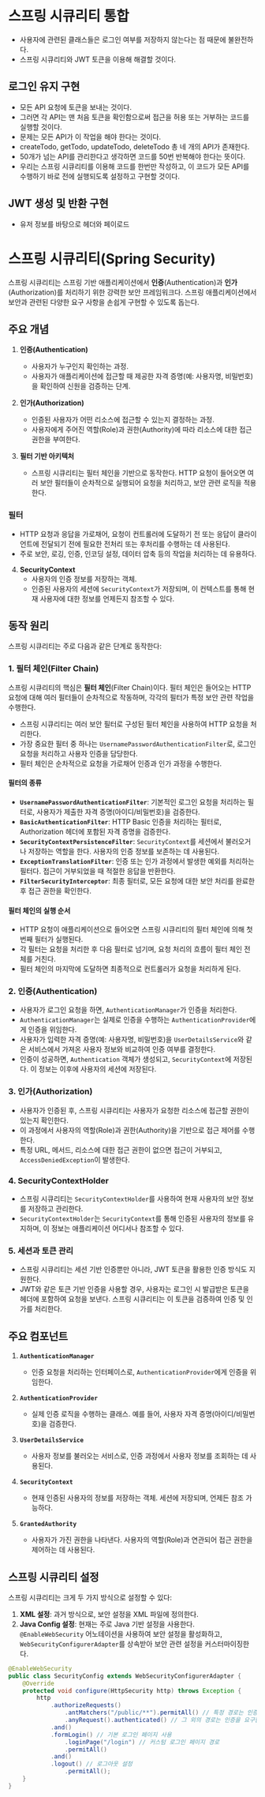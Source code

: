 # 스프링 시큐리티 통합
- 사용자에 관련된 클래스들은 로그인 여부를 저장하지 않는다는 점 때문에 불완전하다.
- 스프링 시큐리티와 JWT 토큰을 이용해 해결할 것이다.

## 로그인 유지 구현
- 모든 API 요청에 토큰을 보내는 것이다.
- 그러면 각 API는 맨 처음 토큰을 확인함으로써 접근을 허용 또는 거부하는 코드를 실행할 것이다.
- 문제는 모든 API가 이 작업을 해야 한다는 것이다.
- createTodo, getTodo, updateTodo, deleteTodo 총 네 개의 API가 존재한다.
- 50개가 넘는 API를 관리한다고 생각하면 코드를 50번 반복해야 한다는 뜻이다.
- 우리는 스프링 시큐리티를 이용해 코드를 한번만 작성하고, 이 코드가 모든 API를 수행하기 바로 전에 실행되도록 설정하고 구현할 것이다.

## JWT 생성 및 반환 구현
- 유저 정보를 바탕으로 헤더와 페이로드

# 스프링 시큐리티(Spring Security)

스프링 시큐리티는 스프링 기반 애플리케이션에서 **인증**(Authentication)과 **인가**(Authorization)를 처리하기 위한 강력한 보안 프레임워크다. 스프링 애플리케이션에서 보안과 관련된 다양한 요구 사항을 손쉽게 구현할 수 있도록 돕는다.

## 주요 개념

1. **인증(Authentication)**
   - 사용자가 누구인지 확인하는 과정.
   - 사용자가 애플리케이션에 접근할 때 제공한 자격 증명(예: 사용자명, 비밀번호)을 확인하여 신원을 검증하는 단계.
   
2. **인가(Authorization)**
   - 인증된 사용자가 어떤 리소스에 접근할 수 있는지 결정하는 과정.
   - 사용자에게 주어진 역할(Role)과 권한(Authority)에 따라 리소스에 대한 접근 권한을 부여한다.

3. **필터 기반 아키텍처**
   - 스프링 시큐리티는 필터 체인을 기반으로 동작한다. HTTP 요청이 들어오면 여러 보안 필터들이 순차적으로 실행되어 요청을 처리하고, 보안 관련 로직을 적용한다.

### 필터
- HTTP 요청과 응답을 가로채어, 요청이 컨트롤러에 도달하기 전 또는 응답이 클라이언트에 전달되기 전에 필요한 전처리 또는 후처리를 수행하는 데 사용된다. 
- 주로 보안, 로깅, 인증, 인코딩 설정, 데이터 압축 등의 작업을 처리하는 데 유용하다.


   
4. **SecurityContext**
   - 사용자의 인증 정보를 저장하는 객체.
   - 인증된 사용자의 세션에 `SecurityContext`가 저장되며, 이 컨텍스트를 통해 현재 사용자에 대한 정보를 언제든지 참조할 수 있다.

## 동작 원리

스프링 시큐리티는 주로 다음과 같은 단계로 동작한다:

### 1. **필터 체인(Filter Chain)**
스프링 시큐리티의 핵심은 **필터 체인**(Filter Chain)이다. 필터 체인은 들어오는 HTTP 요청에 대해 여러 필터들이 순차적으로 작동하며, 각각의 필터가 특정 보안 관련 작업을 수행한다.<br>

   - 스프링 시큐리티는 여러 보안 필터로 구성된 필터 체인을 사용하여 HTTP 요청을 처리한다.
   - 가장 중요한 필터 중 하나는 `UsernamePasswordAuthenticationFilter`로, 로그인 요청을 처리하고 사용자 인증을 담당한다.
   - 필터 체인은 순차적으로 요청을 가로채어 인증과 인가 과정을 수행한다.

#### 필터의 종류
 - **`UsernamePasswordAuthenticationFilter`**: 기본적인 로그인 요청을 처리하는 필터로, 사용자가 제출한 자격 증명(아이디/비밀번호)을 검증한다.
 - **`BasicAuthenticationFilter`**: HTTP Basic 인증을 처리하는 필터로, Authorization 헤더에 포함된 자격 증명을 검증한다.
 - **`SecurityContextPersistenceFilter`**: `SecurityContext`를 세션에서 불러오거나 저장하는 역할을 한다. 사용자의 인증 정보를 보존하는 데 사용된다.
 - **`ExceptionTranslationFilter`**: 인증 또는 인가 과정에서 발생한 예외를 처리하는 필터다. 접근이 거부되었을 때 적절한 응답을 반환한다.
 - **`FilterSecurityInterceptor`**: 최종 필터로, 모든 요청에 대한 보안 처리를 완료한 후 접근 권한을 확인한다.

#### **필터 체인의 실행 순서**
- HTTP 요청이 애플리케이션으로 들어오면 스프링 시큐리티의 필터 체인에 의해 첫 번째 필터가 실행된다.
- 각 필터는 요청을 처리한 후 다음 필터로 넘기며, 요청 처리의 흐름이 필터 체인 전체를 거친다.
- 필터 체인의 마지막에 도달하면 최종적으로 컨트롤러가 요청을 처리하게 된다.

### 2. **인증(Authentication)**
   - 사용자가 로그인 요청을 하면, `AuthenticationManager`가 인증을 처리한다.
   - `AuthenticationManager`는 실제로 인증을 수행하는 `AuthenticationProvider`에게 인증을 위임한다.
   - 사용자가 입력한 자격 증명(예: 사용자명, 비밀번호)을 `UserDetailsService`와 같은 서비스에서 가져온 사용자 정보와 비교하여 인증 여부를 결정한다.
   - 인증이 성공하면, `Authentication` 객체가 생성되고, `SecurityContext`에 저장된다. 이 정보는 이후에 사용자의 세션에 저장된다.

### 3. **인가(Authorization)**
   - 사용자가 인증된 후, 스프링 시큐리티는 사용자가 요청한 리소스에 접근할 권한이 있는지 확인한다.
   - 이 과정에서 사용자의 역할(Role)과 권한(Authority)을 기반으로 접근 제어를 수행한다.
   - 특정 URL, 메서드, 리소스에 대한 접근 권한이 없으면 접근이 거부되고, `AccessDeniedException`이 발생한다.

### 4. **SecurityContextHolder**
   - 스프링 시큐리티는 `SecurityContextHolder`를 사용하여 현재 사용자의 보안 정보를 저장하고 관리한다.
   - `SecurityContextHolder`는 `SecurityContext`를 통해 인증된 사용자의 정보를 유지하며, 이 정보는 애플리케이션 어디서나 참조할 수 있다.

### 5. **세션과 토큰 관리**
   - 스프링 시큐리티는 세션 기반 인증뿐만 아니라, JWT 토큰을 활용한 인증 방식도 지원한다.
   - JWT와 같은 토큰 기반 인증을 사용할 경우, 사용자는 로그인 시 발급받은 토큰을 헤더에 포함하여 요청을 보낸다. 스프링 시큐리티는 이 토큰을 검증하여 인증 및 인가를 처리한다.

## 주요 컴포넌트

1. **`AuthenticationManager`**
   - 인증 요청을 처리하는 인터페이스로, `AuthenticationProvider`에게 인증을 위임한다.

2. **`AuthenticationProvider`**
   - 실제 인증 로직을 수행하는 클래스. 예를 들어, 사용자 자격 증명(아이디/비밀번호)을 검증한다.

3. **`UserDetailsService`**
   - 사용자 정보를 불러오는 서비스로, 인증 과정에서 사용자 정보를 조회하는 데 사용된다.

4. **`SecurityContext`**
   - 현재 인증된 사용자의 정보를 저장하는 객체. 세션에 저장되며, 언제든 참조 가능하다.

5. **`GrantedAuthority`**
   - 사용자가 가진 권한을 나타낸다. 사용자의 역할(Role)과 연관되어 접근 권한을 제어하는 데 사용된다.

## 스프링 시큐리티 설정

스프링 시큐리티는 크게 두 가지 방식으로 설정할 수 있다:

1. **XML 설정**: 과거 방식으로, 보안 설정을 XML 파일에 정의한다.
2. **Java Config 설정**: 현재는 주로 Java 기반 설정을 사용한다. `@EnableWebSecurity` 어노테이션을 사용하여 보안 설정을 활성화하고, `WebSecurityConfigurerAdapter`를 상속받아 보안 관련 설정을 커스터마이징한다.

```java
@EnableWebSecurity
public class SecurityConfig extends WebSecurityConfigurerAdapter {
    @Override
    protected void configure(HttpSecurity http) throws Exception {
        http
            .authorizeRequests()
                .antMatchers("/public/**").permitAll() // 특정 경로는 인증 없이 접근 가능
                .anyRequest().authenticated() // 그 외의 경로는 인증을 요구함
            .and()
            .formLogin() // 기본 로그인 페이지 사용
                .loginPage("/login") // 커스텀 로그인 페이지 경로
                .permitAll()
            .and()
            .logout() // 로그아웃 설정
                .permitAll();
    }
}
```